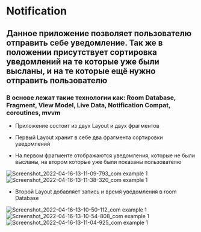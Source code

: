 # Notification
##	Данное приложение позволяет пользователю отправить себе уведомление. Так же в положении присутствует сортировка уведомлений на те которые уже были высланы, и на те которые ещё нужно отправить пользователю
### 	В основе лежат такие технологии как: Room Database, Fragment, View Model, Live Data, Notification Compat, coroutines, mvvm
+ 	Приложение состоит из двух Layout и двух фрагментов
	
+    Первый Layout хранит в себе два фрагмента сортировки уведомлений


+	 На первом фрагменте отображаются уведомления, которые не были высланы, на втором которые уже были показаны пользователю

![Screenshot_2022-04-16-13-11-09-793_com example 1](https://user-images.githubusercontent.com/80197239/163664091-d81b5f54-8470-4592-afd5-cd2b5f1b5923.png)
![Screenshot_2022-04-16-13-11-38-320_com example 1](https://user-images.githubusercontent.com/80197239/163664094-6f96b808-47ee-46eb-8b22-8b354632a99f.png)

+    Второй Layout добавляет запись и время уведомления в room Database
 	
  ![Screenshot_2022-04-16-13-10-50-112_com example 1](https://user-images.githubusercontent.com/80197239/163664126-6c7db7b7-2867-4905-8a98-5ee69f887444.png)
![Screenshot_2022-04-16-13-10-54-808_com example 1](https://user-images.githubusercontent.com/80197239/163664130-bd10ac16-9df9-47ed-a161-48625b89fb3b.png)
![Screenshot_2022-04-16-13-11-04-925_com example 1](https://user-images.githubusercontent.com/80197239/163664133-866b53ea-e14c-4974-b527-01bc3b982f95.png)
